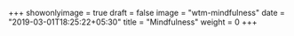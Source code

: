 +++
showonlyimage = true
draft = false
image = "wtm-mindfulness"
date = "2019-03-01T18:25:22+05:30"
title = "Mindfulness"
weight = 0
+++

